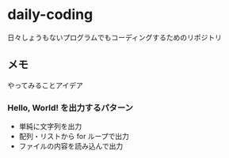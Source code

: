 # daily-coding

日々しょうもないプログラムでもコーディングするためのリポジトリ

## メモ
やってみることアイデア

### Hello, World! を出力するパターン
* 単純に文字列を出力
* 配列・リストから for ループで出力
* ファイルの内容を読み込んで出力

